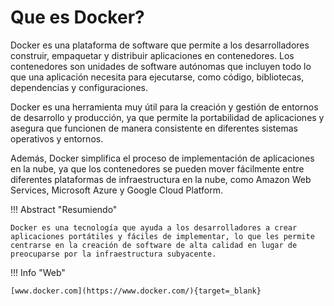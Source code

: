 # Que es Docker?

Docker es una plataforma de software que permite a los desarrolladores construir, empaquetar y distribuir aplicaciones en contenedores. Los contenedores son unidades de software autónomas que incluyen todo lo que una aplicación necesita para ejecutarse, como código, bibliotecas, dependencias y configuraciones.

Docker es una herramienta muy útil para la creación y gestión de entornos de desarrollo y producción, ya que permite la portabilidad de aplicaciones y asegura que funcionen de manera consistente en diferentes sistemas operativos y entornos.

Además, Docker simplifica el proceso de implementación de aplicaciones en la nube, ya que los contenedores se pueden mover fácilmente entre diferentes plataformas de infraestructura en la nube, como Amazon Web Services, Microsoft Azure y Google Cloud Platform.

!!! Abstract "Resumiendo"

    Docker es una tecnología que ayuda a los desarrolladores a crear aplicaciones portátiles y fáciles de implementar, lo que les permite centrarse en la creación de software de alta calidad en lugar de preocuparse por la infraestructura subyacente.

!!! Info "Web"

    [www.docker.com](https://www.docker.com/){target=_blank}
